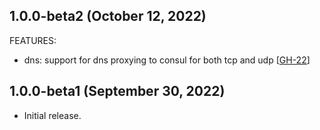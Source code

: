 ## 1.0.0-beta2 (October 12, 2022)

FEATURES:

* dns: support for dns proxying to consul for both tcp and udp [[GH-22](https://github.com/hashicorp/consul-dataplane/pull/22)]

## 1.0.0-beta1 (September 30, 2022)

* Initial release.
